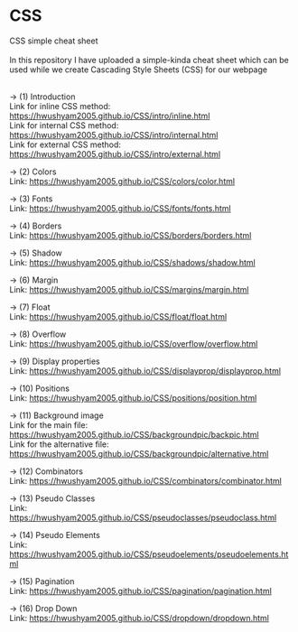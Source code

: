 # CSS
CSS simple cheat sheet
<br>
<br>
In this repository I have uploaded a simple-kinda cheat sheet which can be used while we create Cascading Style Sheets (CSS) for our webpage
<br>
<br>

-> (1) Introduction
<br>
Link for inline CSS method: https://hwushyam2005.github.io/CSS/intro/inline.html
<br>
Link for internal CSS method: https://hwushyam2005.github.io/CSS/intro/internal.html
<br>
Link for external CSS method: https://hwushyam2005.github.io/CSS/intro/external.html
<br>

-> (2) Colors
<br>
Link: https://hwushyam2005.github.io/CSS/colors/color.html
<br>

-> (3) Fonts
<br>
Link: https://hwushyam2005.github.io/CSS/fonts/fonts.html
<br>

-> (4) Borders
<br>
Link: https://hwushyam2005.github.io/CSS/borders/borders.html
<br>

-> (5) Shadow
<br>
Link: https://hwushyam2005.github.io/CSS/shadows/shadow.html
<br>

-> (6) Margin
<br>
Link: https://hwushyam2005.github.io/CSS/margins/margin.html
<br>

-> (7) Float
<br>
Link: https://hwushyam2005.github.io/CSS/float/float.html
<br>

-> (8) Overflow
<br>
Link: https://hwushyam2005.github.io/CSS/overflow/overflow.html
<br>

-> (9) Display properties
<br>
Link: https://hwushyam2005.github.io/CSS/displayprop/displayprop.html
<br>

-> (10) Positions
<br>
Link: https://hwushyam2005.github.io/CSS/positions/position.html
<br>

-> (11) Background image
<br>
Link for the main file: https://hwushyam2005.github.io/CSS/backgroundpic/backpic.html
<br>
Link for the alternative file: https://hwushyam2005.github.io/CSS/backgroundpic/alternative.html
<br>

-> (12) Combinators
<br> 
Link: https://hwushyam2005.github.io/CSS/combinators/combinator.html
<br>

-> (13) Pseudo Classes
<br>
Link: https://hwushyam2005.github.io/CSS/pseudoclasses/pseudoclass.html
<br>

-> (14) Pseudo Elements
<br>
Link: https://hwushyam2005.github.io/CSS/pseudoelements/pseudoelements.html
<br>

-> (15) Pagination 
<br>
Link: https://hwushyam2005.github.io/CSS/pagination/pagination.html
<br>

-> (16) Drop Down 
<br>
Link: https://hwushyam2005.github.io/CSS/dropdown/dropdown.html
<br>





